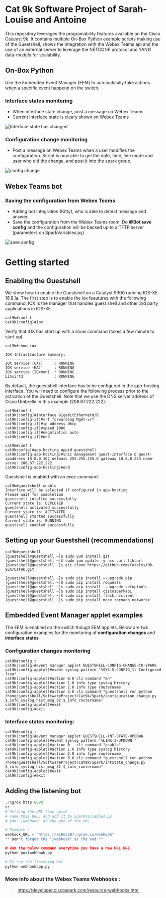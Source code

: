 # Cat 9k Software Project of Sarah-Louise and Antoine

This repository leverages the programability features available on the Cisco Catalyst 9k. It contains multiple On-Box Python example scripts making use of the Guestshell, shows the integration with the Webex Teams api and the use of an external server to leverage the NETCONF protocol and YANG data-models for scalability.  

## On-Box Python

Use the Embedded Event Manager (EEM) to automatically take actions when a specific event happend on the switch.  

### Interface states monitoring

* When interface state change, post a message on Webex Teams
* Current interface state is cleary shown on Webex Teams

![Interface state has changed](https://i.imgur.com/OtVRopE.png)

### Configuration change monitoring

* Post a message on Webex Teams when a user modifies the configuration. Script is now able to get the date, time, line mode and user who did the change, and post it into the spark group.

![config change](https://i.imgur.com/Yag4Wj8.png)


## Webex Teams bot 

### Saving the configuration from Webex Teams

* Adding bot integration (Kitty), who is able to detect message and answer
* Save the configuration from the Webex Teams room. Do __@Bot save config__ and the configuration will be backed up to a TFTP server (parameters on SparkVariables.py)

![save config](https://i.imgur.com/gxZNulb.png)


# Getting started

## Enabling the Guestshell

We show how to enable the Guestshell on a Catalyst 9300 running IOS-XE 16.8.1a. The first step is to enable the iox feautures with the following command. IOX is the manager that handles guest shell and other 3rd party applications in IOS-XE.

```
cat9k#conf t
cat9k(config)#iox

```
Verify that IOX has start up with a show command (takes a few minute to start up)

```
cat9k#show iox

IOX Infrastructure Summary:
---------------------------
IOX service (CAF)     : RUNNING
IOX service (HA)      : RUNNING
IOX service (IOxman)  : RUNNING
Libvirtd              : RUNNING

```

By default, the guestshell interface has to be configured in the app-hosting interface. You will need to configure the following process prior to the activation of the Guestshell. Note that we use the DNS server address of Cisco Umbrella in this example (208.67.222.222):

```
cat9k#conf t
cat9k(config)#interface GigabitEthernet0/0
cat9k(config-if)#vrf forwarding Mgmt-vrf
cat9k(config-if)#ip address dhcp
cat9k(config-if)#speed 1000
cat9k(config-if)#negotiation auto
cat9k(config-if)#end

cat9k#conf t
cat9kconfig)#app-hosting appid guestshell 
cat9k(config-app-hosting)#vnic management guest-interface 0 guest-ipaddress 10.8.0.102 netmask 255.255.255.0 gateway 10.8.0.254 name-server 208.67.222.222
cat9k(config-app-hosting)#end

```
Guestshell is enabled with an exec command:

```
cat9k#guestshell enable
Interface will be selected if configured in app-hosting
Please wait for completion
guestshell intalled successfully
Current state is: DEPLOYED
guestshell activated successfully
Current state is: ACTIVATED
guestshell started successfully
Current state is: RUNNING
guestshell enabled successfully

```

## Setting up your Guestshell (recommendations)

```
cat9k#guestshell
[guestshell@guestshell ~]$ sudo yum install git
[guestshell@guestshell ~]$ sudo yum update -y nss curl libcurl
[guestshell@guestshell ~]$ git clone https://github.com/Catalyst9k-SLA/Cat9k.git

[guestshell@guestshell ~]$ sudo pip install —-upgrade pip
[guestshell@guestshell ~]$ sudo pip install requests
[guestshell@guestshell ~]$ sudo pip install --upgrade setuptools
[guestshell@guestshell ~]$ sudo pip install ciscosparkapi
[guestshell@guestshell ~]$ sudo pip install flask ncclient
[guestshell@guestshell ~]$ sudo pip install nose tornado networkx

```

## Embedded Event Manager applet examples

The EEM is enabled on the switch though EEM applets. Below are two configuration examples for the monitoring of **configuration changes** and **interface states**

### Configuration changes monitoring

```
cat9k#config t
cat9k(config)#event manager applet GUESTSHELL-CONFIG-CHANGE-TO-SPARK
cat9k(config-applet)#event syslog pattern "%SYS-5-CONFIG_I: Configured from"
cat9k(config-applet)#action 0.0 cli command "en"
cat9k(config-applet)#action 1.0 info type syslog history
cat9k(config-applet)#action 2.0 info type routername
cat9k(config-applet)#action 3.0 cli command "guestshell run python /home/guestshell/SoftwareProject/Cat9k/Spark/configuration_change.py $_info_syslog_hist_msg_32 $_info_routername"
cat9k(config-applet)#exit
cat9k(config)#exit

```

### Interface states monitoring:

```
cat9k#config t
cat9k(config)#event manager applet GUESTSHELL-INT-STATE-UPDOWN
cat9k(config-applet)#event syslog pattern "%LINK-3-UPDOWN:"
cat9k(config-applet)#action 0   cli command "enable"
cat9k(config-applet)#action 1.0 info type syslog history
cat9k(config-applet)#action 2.0 info type routername
cat9k(config-applet)#action 3.0 cli command "guestshell run python /home/guestshell/SoftwareProject/Cat9k/Spark/intState_change.py $_info_syslog_hist_msg_32 $_info_routername"
cat9k(config-applet)#exit
cat9k(config)#exit

```

## Adding the listening bot

```python
./ngrok http 8080
cc
# Getting the URL from ngrok
# Take this URL, and add it to SparkVariables.py
# Add '/webhook' at the end of the URL

# Example :
webhook_URL = "https://e18e3287.ngrok.io/webhook"
** Don't forget the "/webhook" at the end **

# Run the below command everytime you have a new URL URL
python postwebhook.py

# To run the listening bot
python webhookapp.py
```

### More info about the Webex Teams Webhooks :

> https://developer.ciscospark.com/resource-webhooks.html
